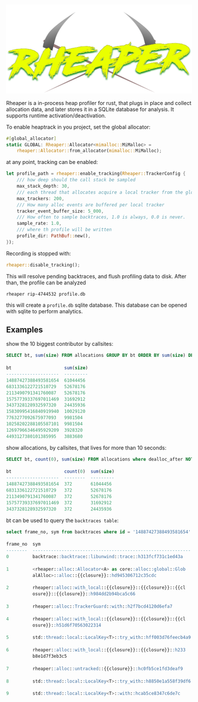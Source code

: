 <p align="center">
  <img src="./assets/logo.svg" alt="Rheaper logo">
</p>

Rheaper is a in-process heap profiler for rust, that plugs in place and collect allocation data, and later stores it in a SQLite database for analysis. It supports runtime activation/deactivation.

To enable heaptrack in you project, set the global allocator:

```rust
#[global_allocator]
static GLOBAL: Rheaper::Allocator<mimalloc::MiMalloc> =
    rheaper::Allocator::from_allocator(mimalloc::MiMalloc);
```

at any point, tracking can be enabled:

```rust
let profile_path = rheaper::enable_tracking(Rheaper::TrackerConfig {
    /// how deep should the call stack be sampled
    max_stack_depth: 30,
    /// each thread that allocates acquire a local tracker from the global pool. That's how many trackers can be created
    max_trackers: 200,
    /// How many alloc events are buffered per local tracker
    tracker_event_buffer_size: 5_000,
    /// How often to sample backtraces, 1.0 is always, 0.0 is never.
    sample_rate: 1.0,
    /// where th profile will be written
    profile_dir: PathBuf::new(),
});
```

Recording is stopped with:

```rust
rheaper::disable_tracking();
```

This will resolve pending backtraces, and flush profiling data to disk. After than, the profile can be analyzed

```
rheaper rip-4744532 profile.db
```

this will create a `profile.db` sqlite database. This database can be opened with sqlite to perform analytics.

## Examples

show the 10 biggest contributor by callsites:
```SQL
SELECT bt, sum(size) FROM allocations GROUP BY bt ORDER BY sum(size) DESC LIMIT 10;

bt                    sum(size)
--------------------  ---------
14887427388493581654  61044456
6831336122721510729   52678176
2113490791341760087   52678176
15757739337697011469  31692912
3437328128932597320   24435936
15830995416840919940  10029120
7763277092675977093   9981504
10258202288105587101  9981504
12697966346495929209  3928320
4493127380101385995   3883680
```

show allocations, by callsites, that lives for more than 10 seconds:
```SQL
SELECT bt, count(0), sum(size) FROM allocations where dealloc_after NOT NULL AND dealloc_after - alloc_after < 10000 GROUP BY bt ORDER BY sum(size) DESC LIMIT 5;

bt                    count(0)  sum(size)
--------------------  --------  ---------
14887427388493581654  372       61044456
6831336122721510729   372       52678176
2113490791341760087   372       52678176
15757739337697011469  372       31692912
3437328128932597320   372       24435936
```

bt can be used to query the `backtraces table`:

```SQL
select frame_no, sym from backtraces where id = '14887427388493581654' limit 10;                

frame_no  sym
--------  ------------------------------------------------------------
0         backtrace::backtrace::libunwind::trace::h313fcf731c1ed43a

1         <rheaper::alloc::Allocator<A> as core::alloc::global::Glob
          alAlloc>::alloc::{{closure}}::hd945306712c35cdc

2         rheaper::alloc::with_local::{{closure}}::{{closure}}::{{cl
          osure}}::{{closure}}::h984dd2b94bca5c66

3         rheaper::alloc::TrackerGuard::with::h2f7bcd4120d6efa7

4         rheaper::alloc::with_local::{{closure}}::{{closure}}::{{cl
          osure}}::h51d6f70563022314

5         std::thread::local::LocalKey<T>::try_with::hff003d76feecb4a9

6         rheaper::alloc::with_local::{{closure}}::{{closure}}::h233
          b8e1d7f3eb3c5

7         rheaper::alloc::untracked::{{closure}}::hc0fb5ce1fd3deaf9

8         std::thread::local::LocalKey<T>::try_with::h8850e1a558f39df6

9         std::thread::local::LocalKey<T>::with::hcab5ce8347c6de7c
```
